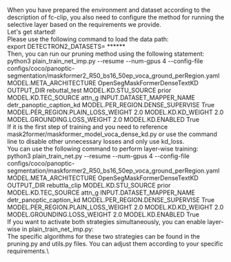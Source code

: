 When you have prepared the environment and dataset according to the description of fc-clip, you also need to configure the method for running the selective layer based on the requirements we provide.\
Let's get started!\
Please use the following command to load the data path:\
export DETECTRON2_DATASETS= ******\
Then, you can run our pruning method using the following statement:\
python3 plain_train_net_imp.py --resume --num-gpus 4 --config-file configs/coco/panoptic-segmentation/maskformer2_R50_bs16_50ep_voca_ground_perRegion.yaml MODEL.META_ARCHITECTURE OpenSegMaskFormerDenseTextKD OUTPUT_DIR rebuttal_test MODEL.KD.STU_SOURCE prior MODEL.KD.TEC_SOURCE attn_g INPUT.DATASET_MAPPER_NAME detr_panoptic_caption_kd MODEL.PER_REGION.DENSE_SUPERVISE True MODEL.PER_REGION.PLAIN_LOSS_WEIGHT 2.0 MODEL.KD.KD_WEIGHT 2.0 MODEL.GROUNDING.LOSS_WEIGHT 2.0 MODEL.KD.ENABLED True\
If it is the first step of training and you need to reference mask2former/maskformer_model_voca_dense_kd.py or use the command line to disable other unnecessary losses and only use kd_loss.\
You can use the following command to perform layer-wise training:\
python3 plain_train_net.py --resume --num-gpus 4 --config-file configs/coco/panoptic-segmentation/maskformer2_R50_bs16_50ep_voca_ground_perRegion.yaml MODEL.META_ARCHITECTURE OpenSegMaskFormerDenseTextKD OUTPUT_DIR rebuttla_clip MODEL.KD.STU_SOURCE prior MODEL.KD.TEC_SOURCE attn_g INPUT.DATASET_MAPPER_NAME detr_panoptic_caption_kd MODEL.PER_REGION.DENSE_SUPERVISE True MODEL.PER_REGION.PLAIN_LOSS_WEIGHT 2.0 MODEL.KD.KD_WEIGHT 2.0 MODEL.GROUNDING.LOSS_WEIGHT 2.0 MODEL.KD.ENABLED True\
If you want to activate both strategies simultaneously, you can enable layer-wise in plain_train_net_imp.py:\
The specific algorithms for these two strategies can be found in the pruning.py and utils.py files. You can adjust them according to your specific requirements.\
